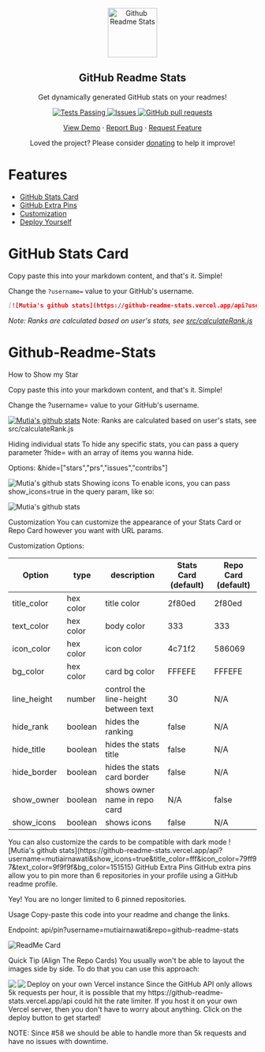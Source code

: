 <p align="center">
 <img width="100px" src="https://res.cloudinary.com/anuraghazra/image/upload/v1594908242/logo_ccswme.svg" align="center" alt="Github Readme Stats" /> 
 <h2 align="center">GitHub Readme Stats</h2>
 <p align="center">Get dynamically generated GitHub stats on your readmes!</p>
</p>
<p align="center">
    <a href="https://github.com/mutiairnawati/github-readme-stats/actions">
      <img alt="Tests Passing" src="https://github.com/mutiairnawati/github-readme-stats/workflows/Test/badge.svg" />
    </a>
    <a href="https://github.com/mutiairnawati/github-readme-stats/issues">
      <img alt="Issues" src="https://img.shields.io/github/issues/mutiairnawati/github-readme-stats?color=0088ff" />
    </a>
    <a href="https://github.com/mutiairnawati/github-readme-stats/pulls">
      <img alt="GitHub pull requests" src="https://img.shields.io/github/issues-pr/mutiairnawati/github-readme-stats?color=0088ff" />
    </a>
  </p>

  <p align="center">
    <a href="#demo">View Demo</a>
    ·
    <a href="https://github.com/mutiairnawati/github-readme-stats/issues">Report Bug</a>
    ·
    <a href="https://github.com/mutiairnawati/github-readme-stats/issues">Request Feature</a>
  </p>
</p>
<p align="center">Loved the project? Please consider <a href="https://www.paypal.me/mutiairnawati">donating</a> to help it improve!

# Features

- [GitHub Stats Card](#github-stats-card)
- [GitHub Extra Pins](#github-extra-pins)
- [Customization](#customization)
- [Deploy Yourself](#deploy-on-your-own-vercel-instance)

# GitHub Stats Card

Copy paste this into your markdown content, and that's it. Simple!

Change the `?username=` value to your GitHub's username.

```md
[![Mutia's github stats](https://github-readme-stats.vercel.app/api?username=mutiairnawati)](https://github.com/mutiairnawati/github-readme-stats)
```

_Note: Ranks are calculated based on user's stats, see [src/calculateRank.js](./src/calculateRank.js)_

# Github-Readme-Stats
How to Show my Star

Copy paste this into your markdown content, and that's it. Simple!

Change the ?username= value to your GitHub's username.

[![Mutia's github stats](https://github-readme-stats.vercel.app/api?username=mutiairnawati)](https://github.com/mutiairnawati/github-readme-stats)
Note: Ranks are calculated based on user's stats, see src/calculateRank.js

Hiding individual stats
To hide any specific stats, you can pass a query parameter ?hide= with an array of items you wanna hide.

Options: &hide=["stars","prs","issues","contribs"]

![Mutia's github stats](https://github-readme-stats.vercel.app/api?username=mutiairnawati&hide=["contribs","prs"])
Showing icons
To enable icons, you can pass show_icons=true in the query param, like so:

![Mutia's github stats](https://github-readme-stats.vercel.app/api?username=mutiairnawati&show_icons=true)

Customization
You can customize the appearance of your Stats Card or Repo Card however you want with URL params.

Customization Options:

| Option      | type      | description                          | Stats Card (default) | Repo Card (default) |
| ----------- | --------- | ------------------------------------ | -------------------- | ------------------- |
| title_color | hex color | title color                          | 2f80ed               | 2f80ed              |
| text_color  | hex color | body color                           | 333                  | 333                 |
| icon_color  | hex color | icon color                           | 4c71f2               | 586069              |
| bg_color    | hex color | card bg color                        | FFFEFE               | FFFEFE              |
| line_height | number    | control the line-height between text | 30                   | N/A                 |
| hide_rank   | boolean   | hides the ranking                    | false                | N/A                 |
| hide_title  | boolean   | hides the stats title                | false                | N/A                 |
| hide_border | boolean   | hides the stats card border          | false                | N/A                 |
| show_owner  | boolean   | shows owner name in repo card        | N/A                  | false               |
| show_icons  | boolean   | shows icons                          | false                | N/A                 |
<p>
You can also customize the cards to be compatible with dark mode
![Mutia's github stats](https://github-readme-stats.vercel.app/api?username=mutiairnawati&show_icons=true&title_color=fff&icon_color=79ff97&text_color=9f9f9f&bg_color=151515)
GitHub Extra Pins
GitHub extra pins allow you to pin more than 6 repositories in your profile using a GitHub readme profile.

Yey! You are no longer limited to 6 pinned repositories.

Usage
Copy-paste this code into your readme and change the links.

Endpoint: api/pin?username=mutiairnawati&repo=github-readme-stats

![ReadMe Card](https://github-readme-stats.vercel.app/api/pin/?username=mutiairnawati&repo=github-readme-stats)

Quick Tip (Align The Repo Cards)
You usually won't be able to layout the images side by side. To do that you can use this approach:

<a href="https://github.com/mutiairnawati/github-readme-stats">
  <img align="left" src="https://github-readme-stats.vercel.app/api/pin/?username=mutiairnawati&repo=github-readme-stats" />
</a>
<a href="https://github.com/mutiairnawati/JJnuZ">
  <img align="left" src="https://github-readme-stats.vercel.app/api/pin/?username=mutiairnawati&repo=JJnuZ" />
</a>
Deploy on your own Vercel instance
Since the GitHub API only allows 5k requests per hour, it is possible that my https://github-readme-stats.vercel.app/api could hit the rate limiter. If you host it on your own Vercel server, then you don't have to worry about anything. Click on the deploy button to get started!

NOTE: Since #58 we should be able to handle more than 5k requests and have no issues with downtime.
